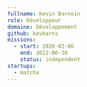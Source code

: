```yaml
---
fullname: Kevin Barnoin
role: Développeur
domaine: Développement
github: kevbarns
missions:
  - start: 2020-02-06
    end: 2022-06-30
    status: independent
startups:
  - matcha
---
```

